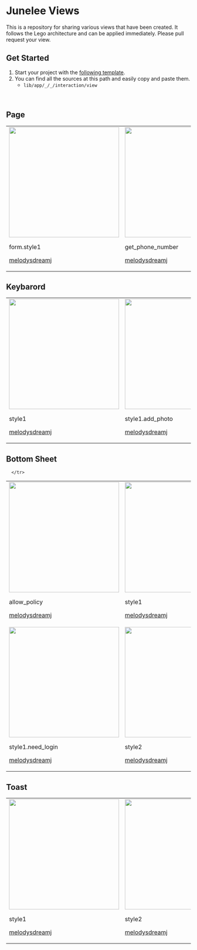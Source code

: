 # Junelee Views 
This is a repository for sharing various views that have been created. It follows the Lego architecture and can be applied immediately.
Please pull request your view.

## Get Started
1. Start your project with the [following template](https://github.com/melodysdreamj/junelee.pattern.lego-flutter).
2. You can find all the sources at this path and easily copy and paste them.
   - `lib/app/_/_/interaction/view`

<br/>

## Page
<table>
  <tr>
    <td>
      <img src="https://github.com/melodysdreamj/junelee.views.lego-flutter/assets/21379657/2a46cdfc-2276-4bc0-b223-9d3fd65fa867" width="300">
      <p>form.style1</p>
      <p><a href="https://github.com/melodysdreamj">melodysdreamj</a></p>
    </td>
    <td>
      <img src="https://github.com/melodysdreamj/junelee.views.lego-flutter/assets/21379657/a722f9c3-f303-4078-9004-a7f8a6356934" width="300">
      <p>get_phone_number</p>
      <p><a href="https://github.com/melodysdreamj">melodysdreamj</a></p>
    </td>
    <td>
      <img src="https://github.com/melodysdreamj/junelee.views.lego-flutter/assets/21379657/4d8b0936-99bd-48e2-a883-8f69dfc15821" width="300">
      <p>toss_intro</p>
      <p><a href="https://github.com/melodysdreamj">melodysdreamj</a></p>
    </td>
  </tr>
</table>

## Keybarord
<table>
  <tr>
    <td>
      <img src="https://github.com/melodysdreamj/junelee.views.lego-flutter/assets/21379657/b242daba-cf64-4b87-877c-32a1d3525748" width="300">
      <p>style1</p>
      <p><a href="https://github.com/melodysdreamj">melodysdreamj</a></p>
    </td>
    <td>
      <img src="https://github.com/melodysdreamj/junelee.views.lego-flutter/assets/21379657/b2983428-eb5a-4766-937a-ff22db4d94a7" width="300">
      <p>style1.add_photo</p>
      <p><a href="https://github.com/melodysdreamj">melodysdreamj</a></p>
    </td>
  </tr>
</table>

## Bottom Sheet
<table>
  <tr>
    <td>
      <img src="https://github.com/melodysdreamj/junelee.flutter.pattern/assets/21379657/0679c027-b9da-4026-8b3e-697eb0e1187d" width="300">
      <p>allow_policy</p>
      <p><a href="https://github.com/melodysdreamj">melodysdreamj</a></p>
    </td>
    <td>
      <img src="https://github.com/melodysdreamj/junelee.flutter.pattern/assets/21379657/af3e20c6-169d-4202-b679-d1aaf31bb344" width="300">
      <p>style1</p>
      <p><a href="https://github.com/melodysdreamj">melodysdreamj</a></p>
    </td>
    <td>
      <img src="https://github.com/melodysdreamj/junelee.flutter.pattern/assets/21379657/ff67e6b8-4b00-484c-9b96-2025caa0cf93" width="300">
      <p>style1.error</p>
      <p><a href="https://github.com/melodysdreamj">melodysdreamj</a></p>
    </td>
     <td>
      <img src="https://github.com/melodysdreamj/junelee.flutter.pattern/assets/21379657/bfbb6f4f-b8f6-4c2e-b3b8-c3d4b755eb53" width="300">
      <p>style1.id_duplicate</p>
      <p><a href="https://github.com/melodysdreamj">melodysdreamj</a></p>
    </td>
    
      </tr>
   <tr>
       <td>
      <img src="https://github.com/melodysdreamj/junelee.flutter.pattern/assets/21379657/af3e20c6-169d-4202-b679-d1aaf31bb344" width="300">
      <p>style1.need_login</p>
      <p><a href="https://github.com/melodysdreamj">melodysdreamj</a></p>
    </td>
     <td>
      <img src="https://github.com/melodysdreamj/junelee.flutter.pattern/assets/21379657/a575a98f-5427-450f-93fe-3ee3731bf0fc" width="300">
      <p>style2</p>
      <p><a href="https://github.com/melodysdreamj">melodysdreamj</a></p>
    </td>
       <td>
      <img src="https://github.com/melodysdreamj/junelee.flutter.pattern/assets/21379657/830fdb6b-36b0-4d4b-90b4-e57e3f1695d1" width="300">
      <p>style3</p>
      <p><a href="https://github.com/melodysdreamj">melodysdreamj</a></p>
    </td>
      </td>
       <td>
      <img src="https://github.com/melodysdreamj/junelee.flutter.pattern/assets/21379657/eba137ee-b894-41ac-a619-93c660e68871" width="300">
      <p>style4</p>
      <p><a href="https://github.com/melodysdreamj">melodysdreamj</a></p>
    </td>
  </tr>
</table>

## Toast
<table>
  <tr>
    <td>
      <img src="https://github.com/melodysdreamj/junelee.views.lego-flutter/assets/21379657/04eee0b0-9527-4479-b9f3-7d3a7c28dd76" width="300">
      <p>style1</p>
      <p><a href="https://github.com/melodysdreamj">melodysdreamj</a></p>
    </td>
    <td>
      <img src="https://github.com/melodysdreamj/junelee.views.lego-flutter/assets/21379657/9ac9f631-2ffe-409a-9741-aeaaa9153f16" width="300">
      <p>style2</p>
      <p><a href="https://github.com/melodysdreamj">melodysdreamj</a></p>
    </td>
  </tr>
</table>
